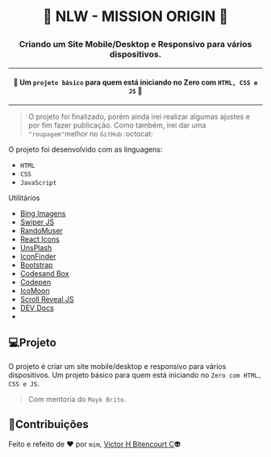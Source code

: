 # <p align="center">:rocket: NLW - MISSION ORIGIN :rocket:</p>
### <p align="center">Criando um Site Mobile/Desktop e Responsivo para vários dispositivos.</p>
***
#### <p align="center">:construction: Um `projeto básico` para quem está iniciando no Zero com `HTML, CSS e JS` :construction:</p>
---
> O projeto foi finalizado, porém ainda irei realizar algumas ajustes e por fim fazer publicação. Como também, irei dar uma `"roupagem"`melhor no `GitHub` :octocat:

O projeto foi desenvolvido com as linguagens:
- ``HTML``
- ``CSS``
- ``JavaScript``

Utilitários
- [Bing Imagens](https://www.bing.com/?scope=images&nr=1&FORM=NOFORM)
- [Swiper JS](https://swiperjs.com/)
- [RandoMuser](https://randomuser.me/)
- [React Icons](https://react-icons.github.io/react-icons/)
- [UnsPlash](https://unsplash.com/)
- [IconFinder](https://www.iconfinder.com/)
- [Bootstrap](https://getbootstrap.com.br/)
- [Codesand Box](https://codesandbox.io/s/)
- [Codepen](https://codepen.io/pen/)
- [IcoMoon](https://icomoon.io/app/#/select)
- [Scroll Reveal JS](https://scrollrevealjs.org/guide/hello-world.html)
- [DEV Docs](https://devdocs.io/)
- 
## :computer:Projeto
O projeto é criar um site mobile/desktop e responsivo para vários dispositivos. 
Um projeto básico para quem está iniciando no `Zero com HTML, CSS e JS`. 
> Com mentoria do `Mayk Brito`.


## 📝Contribuições
Feito e refeito de :heart: por `mim`, [Victor H Bitencourt C](https://github.com/vhbitencourtc/):alien:
